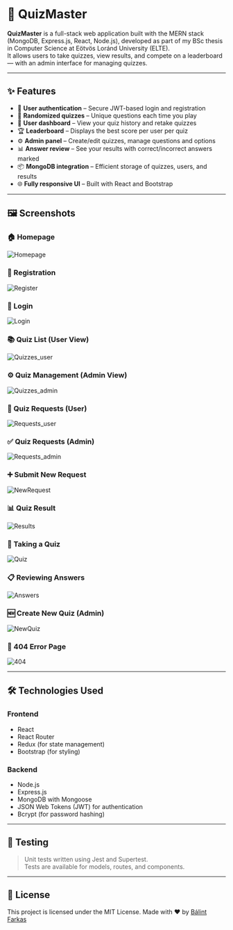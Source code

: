# 🎯 QuizMaster

**QuizMaster** is a full-stack web application built with the MERN stack (MongoDB, Express.js, React, Node.js), developed as part of my BSc thesis in Computer Science at Eötvös Loránd University (ELTE).  
It allows users to take quizzes, view results, and compete on a leaderboard — with an admin interface for managing quizzes.

---

## ✨ Features

- 🔐 **User authentication** – Secure JWT-based login and registration
- 🧠 **Randomized quizzes** – Unique questions each time you play
- 👤 **User dashboard** – View your quiz history and retake quizzes
- 🏆 **Leaderboard** – Displays the best score per user per quiz
- ⚙️ **Admin panel** – Create/edit quizzes, manage questions and options
- 📊 **Answer review** – See your results with correct/incorrect answers marked
- 📦 **MongoDB integration** – Efficient storage of quizzes, users, and results
- 🌐 **Fully responsive UI** – Built with React and Bootstrap

---

## 🖼️ Screenshots

### 🏠 Homepage
![Homepage](https://github.com/user-attachments/assets/994f54a6-f89d-4af1-bf38-08841123fcb7)

### 📝 Registration
![Register](https://github.com/user-attachments/assets/ebc7debe-3cc7-4516-9dea-a3ac999a5a08)

### 🔐 Login
![Login](https://github.com/user-attachments/assets/80a3f137-2095-447b-b099-da69ca3ab8ae)

### 📚 Quiz List (User View)
![Quizzes_user](https://github.com/user-attachments/assets/78950c83-1364-4662-8a64-147ac84e8a04)

### ⚙️ Quiz Management (Admin View)
![Quizzes_admin](https://github.com/user-attachments/assets/05bfce60-cd22-4359-86b3-cad4e00521c9)

### 📨 Quiz Requests (User)
![Requests_user](https://github.com/user-attachments/assets/43939001-c671-4cfb-9c5f-bcbe347391f5)

### ✅ Quiz Requests (Admin)
![Requests_admin](https://github.com/user-attachments/assets/1c970b1d-2fac-40a7-b656-c27af6760a36)

### ➕ Submit New Request
![NewRequest](https://github.com/user-attachments/assets/8b5821c3-8c07-43ba-9bf8-d518cd6b0d24)

### 📊 Quiz Result
![Results](https://github.com/user-attachments/assets/445e4869-2637-454f-83f5-45f9ebb891ee)

### 🧠 Taking a Quiz
![Quiz](https://github.com/user-attachments/assets/fa36ec56-69b9-40a3-9a8d-62881391a1fd)

### 📋 Reviewing Answers
![Answers](https://github.com/user-attachments/assets/c2b41cd7-eb25-4395-a960-f17456c2dd8d)

### 🆕 Create New Quiz (Admin)
![NewQuiz](https://github.com/user-attachments/assets/7f828d3c-6612-4f05-b3a9-60cbe201e215)

### 🚫 404 Error Page
![404](https://github.com/user-attachments/assets/851784ec-d176-44fe-8df3-176655cd8990)

---

## 🛠️ Technologies Used

### Frontend
- React
- React Router
- Redux (for state management)
- Bootstrap (for styling)

### Backend
- Node.js
- Express.js
- MongoDB with Mongoose
- JSON Web Tokens (JWT) for authentication
- Bcrypt (for password hashing)

---

## 🧪 Testing

> Unit tests written using Jest and Supertest.  
Tests are available for models, routes, and components.

---

## 📄 License

This project is licensed under the MIT License.
Made with ❤️ by [Bálint Farkas](https://www.linkedin.com/in/bálint-farkas-815a45358/)
